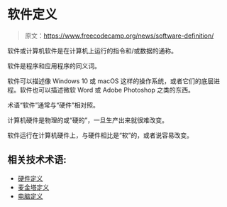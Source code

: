 # 软件定义

> 原文：<https://www.freecodecamp.org/news/software-definition/>

软件或计算机软件是在计算机上运行的指令和/或数据的通称。

软件是程序和应用程序的同义词。

软件可以描述像 Windows 10 或 macOS 这样的操作系统，或者它们的底层进程。软件也可以描述微软 Word 或 Adobe Photoshop 之类的东西。

术语“软件”通常与“硬件”相对照。

计算机硬件是物理的或“硬的”，一旦生产出来就很难改变。

软件运行在计算机硬件上，与硬件相比是“软”的，或者说容易改变。

## 相关技术术语:

*   [硬件定义](https://www.freecodecamp.org/news/hardware-definition/)
*   [麦金塔定义](https://www.freecodecamp.org/news/macintosh-definition/)
*   [电脑定义](https://www.freecodecamp.org/news/pc-definition/)